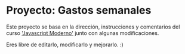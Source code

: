 # Proyecto: Gastos semanales

Este proyecto se basa en la dirección, instrucciones y comentarios del curso ['Javascript Moderno'](https://www.udemy.com/javascript-moderno-guia-definitiva-construye-10-proyectos/) junto con algunas modificaciones.

Eres libre de editarlo, modificarlo y mejorarlo. :)